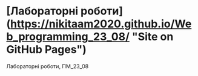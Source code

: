 # [Лабораторні роботи] (https://nikitaam2020.github.io/Web_programming_23_08/ "Site on GitHub Pages")
Лабораторні роботи, ПМ_23_08
